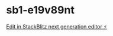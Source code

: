 # sb1-e19v89nt

[Edit in StackBlitz next generation editor ⚡️](https://stackblitz.com/~/github.com/Moses-AI-NETIZEN/sb1-e19v89nt)